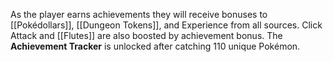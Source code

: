 As the player earns achievements they will receive bonuses to [[Pokédollars]], [[Dungeon Tokens]], and Experience from all sources. Click Attack and [[Flutes]] are also boosted by achievement bonus. The **Achievement Tracker** is unlocked after catching 110 unique Pokémon.
